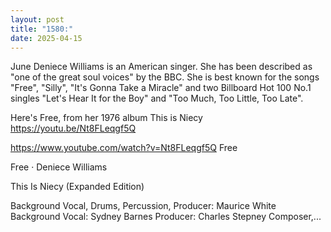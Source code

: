 ```yaml
---
layout: post
title: "1580:"
date: 2025-04-15
---
```


June Deniece Williams is an American singer. She has been described as "one of the great soul voices" by the BBC. She is best known for the songs "Free", "Silly", "It's Gonna Take a Miracle" and two Billboard Hot 100 No.1 singles "Let's Hear It for the Boy" and "Too Much, Too Little, Too Late".

Here's Free, from her 1976 album This is Niecy
https://youtu.be/Nt8FLeqgf5Q

https://www.youtube.com/watch?v=Nt8FLeqgf5Q
Free

Free · Deniece Williams

This Is Niecy (Expanded Edition)



Background  Vocal, Drums, Percussion, Producer: Maurice White
Background  Vocal: Sydney Barnes
Producer: Charles Stepney
Composer,...
